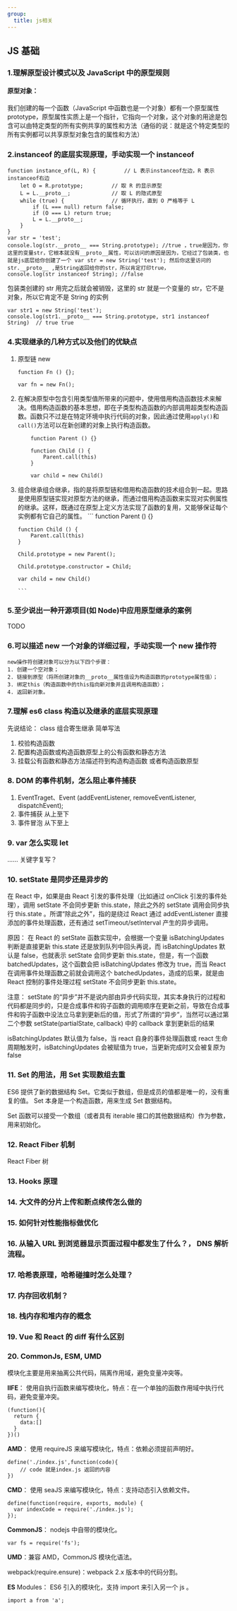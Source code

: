 ```yaml
---
group:
  title: js相关
---
```


## JS 基础

### 1.理解原型设计模式以及 JavaScript 中的原型规则

#### 原型对象：

我们创建的每一个函数（JavaScript 中函数也是一个对象）都有一个原型属性 prototype，原型属性实质上是一个指针，它指向一个对象，这个对象的用途是包含可以由特定类型的所有实例共享的属性和方法（通俗的说：就是这个特定类型的所有实例都可以共享原型对象包含的属性和方法）

### 2.instanceof 的底层实现原理，手动实现一个 instanceof

```
function instance_of(L, R) {         // L 表示instanceof左边，R 表示instanceof右边
	let O = R.prototype;         // 取 R 的显示原型
	L = L.__proto__;             // 取 L 的隐式原型
	while (true) {               // 循环执行，直到 O 严格等于 L
		if (L === null) return false;
		if (O === L) return true;
		L = L.__proto__;
	}
}
var str = 'test';
console.log(str.__proto__ === String.prototype); //true ，true是因为，你这里的变量str，它根本就没有__proto__属性，可以访问的原因是因为，它经过了包装类，也就是js底层给你创建了一个 var str = new String('test'); 然后你这里访问的str.__proto__ ,是String返回给你的str，所以肯定打印true，
console.log(str instanceof String); //false
```

包装类创建的 str 用完之后就会被销毁，这里的 str 就是一个变量的 str，它不是对象，所以它肯定不是 String 的实例

```
var str1 = new String('test');
console.log(str1.__proto__ === String.prototype, str1 instanceof String)  // true true
```

### 4.实现继承的几种方式以及他们的优缺点

1.  原型链 new

    ```
    function Fn () {};

    var fn = new Fn();

    ```

2.  在解决原型中包含引用类型值所带来的问题中，使用借用构造函数技术来解决。借用构造函数的基本思想，即在子类型构造函数的内部调用超类型构造函数。函数只不过是在特定环境中执行代码的对象，因此通过使用`apply()`和`call()`方法可以在新创建的对象上执行构造函数。

    ```
        function Parent () {}

        function Child () {
            Parent.call(this)
        }

        var child = new Child()

    ```

3.  组合继承组合继承，指的是将原型链和借用构造函数的技术组合到一起。思路是使用原型链实现对原型方法的继承，而通过借用构造函数来实现对实例属性的继承。这样，既通过在原型上定义方法实现了函数的复用，又能够保证每个实例都有它自己的属性。 ``` function Parent () {}

        function Child () {
            Parent.call(this)
        }

        Child.prototype = new Parent();

        Child.prototype.constructor = Child;

        var child = new Child()

        ```

### 5.至少说出一种开源项目(如 Node)中应用原型继承的案例

TODO

### 6.可以描述 new 一个对象的详细过程，手动实现一个 new 操作符

    new操作符创建对象可以分为以下四个步骤：
    1. 创建一个空对象；
    2. 链接到原型（将所创建对象的__proto__属性值设为构造函数的prototype属性值）；
    3. 绑定this（构造函数中的this指向新对象并且调用构造函数）；
    4. 返回新对象。

### 7.理解 es6 class 构造以及继承的底层实现原理

先说结论： class 组合寄生继承 简单写法

1.  校验构造函数
2.  配置构造函数或构造函数原型上的公有函数和静态方法
3.  挂载公有函数和静态方法描述符到构造构造函数 或者构造函数原型

### 8. DOM 的事件机制，怎么阻止事件捕获

1. EventTraget、Event (addEventListener, removeEventListener, dispatchEvent);
2. 事件捕获 从上至下
3. 事件冒泡 从下至上

### 9. var 怎么实现 let

...... 关键字复写？

### 10. setState 是同步还是异步的

在 React 中，如果是由 React 引发的事件处理（比如通过 onClick 引发的事件处理），调用 setState 不会同步更新 this.state，除此之外的 setState 调用会同步执行 this.state 。所谓“除此之外”，指的是绕过 React 通过 addEventListener 直接添加的事件处理函数，还有通过 setTimeout/setInterval 产生的异步调用。

原因： 在 React 的 setState 函数实现中，会根据一个变量 isBatchingUpdates 判断是直接更新 this.state 还是放到队列中回头再说，而 isBatchingUpdates 默认是 false，也就表示 setState 会同步更新 this.state，但是，有一个函数 batchedUpdates，这个函数会把 isBatchingUpdates 修改为 true，而当 React 在调用事件处理函数之前就会调用这个 batchedUpdates，造成的后果，就是由 React 控制的事件处理过程 setState 不会同步更新 this.state。

注意： setState 的“异步”并不是说内部由异步代码实现，其实本身执行的过程和代码都是同步的，只是合成事件和钩子函数的调用顺序在更新之前，导致在合成事件和钩子函数中没法立马拿到更新后的值，形式了所谓的“异步”，当然可以通过第二个参数 setState(partialState, callback) 中的 callback 拿到更新后的结果

isBatchingUpdates 默认值为 false，当 react 自身的事件处理函数或 react 生命周期触发时，isBatchingUpdates 会被赋值为 true，当更新完成时又会被复原为 false

### 11. Set 的用法，用 Set 实现数组去重

ES6 提供了新的数据结构 Set。它类似于数组，但是成员的值都是唯一的，没有重复的值。 Set 本身是一个构造函数，用来生成 Set 数据结构。

Set 函数可以接受一个数组（或者具有 iterable 接口的其他数据结构）作为参数，用来初始化。

### 12. React Fiber 机制

React Fiber 树

### 13. Hooks 原理

### 14. 大文件的分片上传和断点续传怎么做的

### 15. 如何针对性能指标做优化

### 16. 从输入 URL 到浏览器显示页面过程中都发生了什么？， DNS 解析流程。

### 17. 哈希表原理，哈希碰撞时怎么处理？

### 17. 内存回收机制？

### 18. 栈内存和堆内存的概念

### 19. Vue 和 React 的 diff 有什么区别

### 20. CommonJs, ESM, UMD

模块化主要是用来抽离公共代码，隔离作用域，避免变量冲突等。

**IIFE**： 使用自执行函数来编写模块化，特点：在一个单独的函数作用域中执行代码，避免变量冲突。

```
(function(){
  return {
	data:[]
  }
})()
```

**AMD**： 使用 requireJS 来编写模块化，特点：依赖必须提前声明好。

```
define('./index.js',function(code){
	// code 就是index.js 返回的内容
})
```

**CMD**： 使用 seaJS 来编写模块化，特点：支持动态引入依赖文件。

```
define(function(require, exports, module) {
  var indexCode = require('./index.js');
});
```

**CommonJS**： nodejs 中自带的模块化。

`var fs = require('fs');`

**UMD**：兼容 AMD，CommonJS 模块化语法。

webpack(require.ensure)：webpack 2.x 版本中的代码分割。

**ES** Modules： ES6 引入的模块化，支持 import 来引入另一个 js 。

`import a from 'a';`
